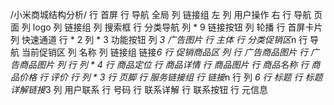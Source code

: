 /小米商城结构分析/
行 首屏
    行 导航 全局
        列 链接组 左
        列 用户操作 右
    行 导航 页面
        列 logo
        列 链接组
        列 搜索框
    行 分类导航
        列 * 9
            链接按钮
        列 轮播
    行 首屏卡片
        列 快速通道
            行 * 2
                列 * 3
                    功能按钮
        列 *3
            广告图片
行 主体
    行 分类促销区*n
        行 导航 当前促销区
            列 名称
            列 链接组
                链接*6
        行 促销商品区
            列 
                行 广告商品图片
                行 广告商品图片
            列 
                行 
                    列 * 4
                        行 商品定位
                        行 商品详情
                            行 商品图片
                            行 商品名称
                            行 商品价格
                        行 评价
                行 
                    列 * 3
行 页脚
    行 服务链接组
        行 链接*n
    行 
        列 *6
            行 标题
            行 标题详解链接*3
        列 用户联系
            行 号码
            行 联系详解
            行 联系按钮
    行 元信息